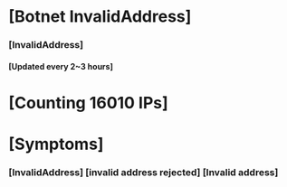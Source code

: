 # [Botnet InvalidAddress]
### [InvalidAddress]
#### [Updated every 2~3 hours]

# [Counting 16010 IPs]

# [Symptoms] 

###   [InvalidAddress] [invalid address rejected] [Invalid address]
